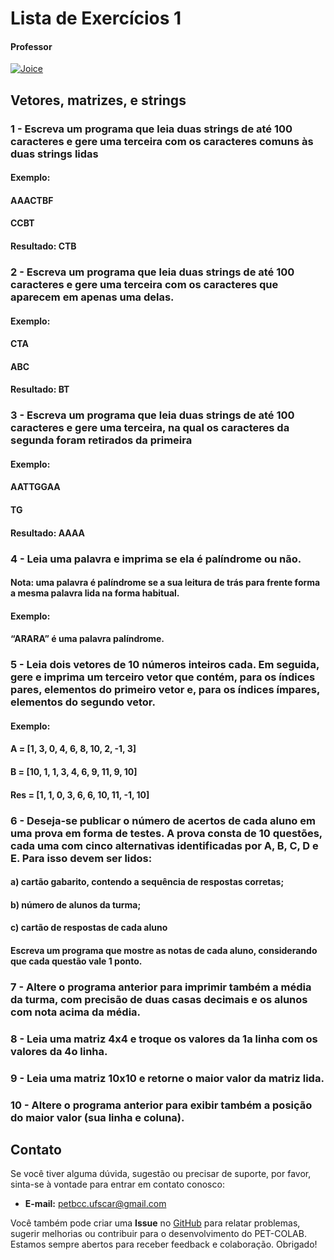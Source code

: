 # Lista de Exercícios 1

#### Professor
[![Joice](https://img.shields.io/badge/Joice_Otsuka-%2300599C.svg?style=for-the-badge&logo=GoogleScholar&logoColor=white)](https://site.dc.ufscar.br/docente/5cee7e5d48365a001679f750)


## Vetores, matrizes, e strings

### 1 - Escreva um programa que leia duas strings de até 100 caracteres e gere uma terceira com os caracteres comuns às duas strings lidas

#### Exemplo:
#### AAACTBF
#### CCBT
#### Resultado: CTB


### 2 - Escreva um programa que leia duas strings de até 100 caracteres e gere uma terceira com os caracteres que aparecem em apenas uma delas.

#### Exemplo:
#### CTA
#### ABC
#### Resultado: BT

### 3 - Escreva um programa que leia duas strings de até 100 caracteres e gere uma terceira, na qual os caracteres da segunda foram retirados da primeira

#### Exemplo:
#### AATTGGAA
#### TG
#### Resultado: AAAA

### 4 - Leia uma palavra e imprima se ela é palíndrome ou não.
#### Nota: uma palavra é palíndrome se a sua leitura de trás para frente forma a mesma palavra lida na forma habitual.

#### Exemplo:
#### “ARARA” é uma palavra palíndrome.

### 5 - Leia dois vetores de 10 números inteiros cada. Em seguida, gere e imprima um terceiro vetor que contém, para os índices pares, elementos do primeiro vetor e, para os índices ímpares, elementos do segundo vetor.

#### Exemplo:
#### A = [1, 3, 0, 4, 6, 8, 10, 2, -1, 3]
#### B = [10, 1, 1, 3, 4, 6, 9, 11, 9, 10]
#### Res = [1, 1, 0, 3, 6, 6, 10, 11, -1, 10]

### 6 - Deseja-se publicar o número de acertos de cada aluno em uma prova em forma de testes. A prova consta de 10 questões, cada uma com cinco alternativas identificadas por A, B, C, D e E. Para isso devem ser lidos:

#### a) cartão gabarito, contendo a sequência de respostas corretas;

#### b) número de alunos da turma;

#### c) cartão de respostas de cada aluno

#### Escreva um programa que mostre as notas de cada aluno, considerando que cada questão vale 1 ponto.

### 7 - Altere o programa anterior para imprimir também a média da turma, com precisão de duas casas decimais e os alunos com nota acima da média.

### 8 - Leia uma matriz 4x4 e troque os valores da 1a linha com os valores da 4o linha.

### 9 - Leia uma matriz 10x10 e retorne o maior valor da matriz lida.

### 10 - Altere o programa anterior para exibir também a posição do maior valor (sua linha e coluna).


## Contato

Se você tiver alguma dúvida, sugestão ou precisar de suporte, por favor, sinta-se à vontade para entrar em contato conosco:

- **E-mail:** petbcc.ufscar@gmail.com

Você também pode criar uma **Issue** no [GitHub](https://github.com/petbccufscar/pet-colab/issues) para relatar problemas, sugerir melhorias ou contribuir para o desenvolvimento do PET-COLAB. Estamos sempre abertos para receber feedback e colaboração. Obrigado!